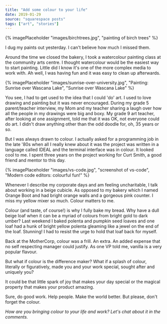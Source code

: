 ```yaml
---
title: "Add some colour to your life"
date: 2019-01-29
source: "squarespace posts"
tags: ["art", "stories"]
---
```


{% imagePlaceholder "images/birchtrees.jpg", "painting of birch trees" %}

I dug my paints out yesterday. I can't believe how much I missed them.

Around the time we closed the bakery, I took a watercolour painting class at the community arts centre. I thought watercolour would be the easiest way to start painting. Little did I know it's one of the more complex media to work with. Ah well, I was having fun and it was easy to clean up afterwards.

{% imagePlaceholder "images/sunrise-over-university.jpg", "Painting: Sunrise over Wascana Lake", "Sunrise over Wascana Lake" %}

You see, I had to get used to the idea that I could 'do' art. I used to love drawing and painting but it was never encouraged. During my grade 5 parent/teacher interview, my Mom and my teacher sharing a laugh over how all the people in my drawings were big and boxy. My grade 9 art teacher, after looking at one assignment, told me that it was OK, not everyone could do art. I didn't draw anything other than the odd doodle for, oh, 35 years or so.

But I was always drawn to colour. I actually asked for a programming job in the late '80s when all I really knew about it was the project was written in a language called IDEAL and the terminal interface was in colour. It looked cool to me. I spent three years on the project working for Curt Smith, a good friend and mentor to this day.

{% imagePlaceholder "images/vs-code.jpg", "screenshot of vs-code", "Modern code editors: colourful fun!" %}

Whenever I describe my corporate days and am feeling uncharitable, I talk about working in a beige cubicle. As opposed to my bakery which I named Orange Boot and had bright orange walls and a gorgeous pink counter. I miss my yellow mixer so much. Colour matters to me.

Colour (and taste, of course!) is why I fully bake my bread. Why have a dull beige loaf when it can be a myriad of colours from bright gold to dark umber? Last weekend I baked polenta and pumpkin seed loaves and one loaf had a hunk of bright yellow polenta gleaming like a jewel on the end of the loaf. Stunning! I had to resist the urge to hold that loaf back for myself.

Back at the MotherCorp, colour was a frill. An extra. An added expense that no self respecting manager could justify. As one VP told me, vanilla is a very popular flavour.

But what if colour is the difference maker? What if a splash of colour, literally or figuratively, made you and your work special, sought after and uniquely you?

It could be that little spark of joy that makes your day special or the magical property that makes your product amazing.

Sure, do good work. Help people. Make the world better. But please, don't forget the colour.


_How are you bringing colour to your life and work? Let's chat about it in the comments._

